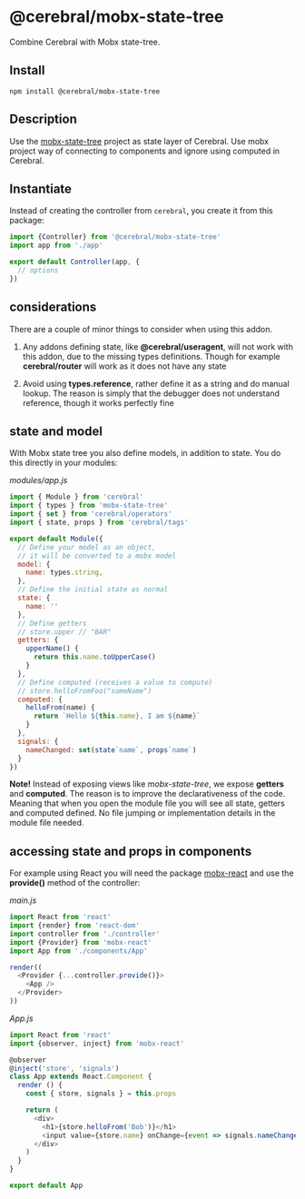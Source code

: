 # @cerebral/mobx-state-tree

Combine Cerebral with Mobx state-tree.

## Install

`npm install @cerebral/mobx-state-tree`

## Description
Use the [mobx-state-tree](https://github.com/mobxjs/mobx-state-tree) project as state layer of Cerebral. Use mobx project way of connecting to components and ignore using computed in Cerebral.


## Instantiate

Instead of creating the controller from `cerebral`, you create it from this package:

```js
import {Controller} from '@cerebral/mobx-state-tree'
import app from './app'

export default Controller(app, {
  // options
})
```

## considerations
There are a couple of minor things to consider when using this addon.

1. Any addons defining state, like **@cerebral/useragent**, will not work with this addon, due
to the missing types definitions. Though for example **cerebral/router** will work as it does not have any state

2. Avoid using **types.reference**, rather define it as a string and do manual lookup. The reason is simply that the debugger does not understand reference, though it works perfectly fine

## state and model

With Mobx state tree you also define models, in addition to state. You do this directly in your modules:

*modules/app.js*
```js
import { Module } from 'cerebral'
import { types } from 'mobx-state-tree'
import { set } from 'cerebral/operators'
import { state, props } from 'cerebral/tags'

export default Module({
  // Define your model as an object,
  // it will be converted to a mobx model
  model: {
    name: types.string,
  },
  // Define the initial state as normal
  state: {
    name: ''
  },
  // Define getters
  // store.upper // "BAR"
  getters: {
    upperName() {
      return this.name.toUpperCase()
    }
  },
  // Define computed (receives a value to compute)
  // store.helloFromFoo("someName")
  computed: {
    helloFrom(name) {
      return `Hello ${this.name}, I am ${name}`
    }
  },
  signals: {
    nameChanged: set(state`name`, props`name`)
  }
})
```

**Note!** Instead of exposing views like *mobx-state-tree*, we expose **getters** and **computed**. The reason is to improve the declarativeness of the code. Meaning that when you open the module file you will see all state, getters and computed defined. No file jumping or implementation details in the module file needed.

## accessing state and props in components

For example using React you will need the package [mobx-react](https://github.com/mobxjs/mobx-react) and use the **provide()** method of the controller:

*main.js*
```js
import React from 'react'
import {render} from 'react-dom'
import controller from './controller'
import {Provider} from 'mobx-react'
import App from './components/App'

render((
  <Provider {...controller.provide()}>
    <App />
  </Provider>
))
```

*App.js*
```js
import React from 'react'
import {observer, inject} from 'mobx-react'

@observer
@inject('store', 'signals')
class App extends React.Component {
  render () {
    const { store, signals } = this.props

    return (
      <div>
        <h1>{store.helloFrom('Bob')}</h1>
        <input value={store.name} onChange={event => signals.nameChanged({ name: event.target.value })}
      </div>
    )
  }
}

export default App
```
